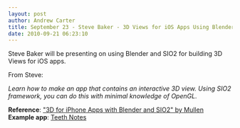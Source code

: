 ```yaml
--- 
layout: post
author: Andrew Carter
title: September 23 - Steve Baker - 3D Views for iOS Apps Using Blender and SIO2
date: 2010-09-21 06:23:10
---
```


Steve Baker will be presenting on using Blender and SIO2 for building 3D Views for iOS apps.

From Steve:

*Learn how to make an app that contains an interactive 3D view. Using SIO2 framework, you can do this with minimal knowledge of OpenGL.*

**Reference**: ["3D for iPhone Apps with Blender and SIO2" by Mullen][book]  
**Example app**: [Teeth Notes][teethnotes]

[blender]: http://www.blender.org/
[sio2]: http://sio2interactive.com/SIO2_Free_Open_Source_3D_Game_Engine_for_iPad,_iPhone_and_iPod_Touch/SIO2_Free_Open_Source_3D_Game_Engine_for_iPad,_iPhone_and_iPod_Touch.html
[book]: http://www.amazon.com/iPhone-Apps-Blender-SIO2-Open-Source/dp/0470574925/ref=sr_1_1?ie=UTF8&s=books&qid=1285053078&sr=8-1
[teethnotes]: http://www.beepscore.com/teethNotes
